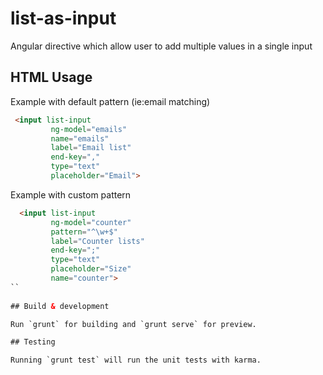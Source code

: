 # list-as-input
Angular directive which allow user to add multiple values in a single input


## HTML Usage

Example with default pattern (ie:email matching)

```html
 <input list-input
         ng-model="emails"
         name="emails"
         label="Email list"
         end-key=","
         type="text"
         placeholder="Email">
```


Example with custom pattern

```html
  <input list-input
         ng-model="counter"
         pattern="^\w+$"
         label="Counter lists"
         end-key=";"
         type="text"
         placeholder="Size"
         name="counter">
``
  
## Build & development

Run `grunt` for building and `grunt serve` for preview.

## Testing

Running `grunt test` will run the unit tests with karma.

